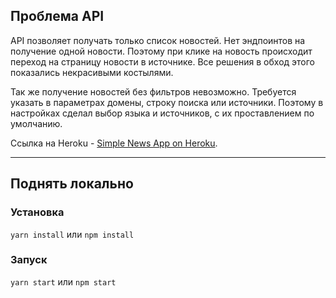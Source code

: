 ## Проблема API

API позволяет получать только список новостей. Нет эндпоинтов на получение одной новости.
Поэтому при клике на новость происходит переход на страницу новости в источнике. Все решения в обход этого
показались некрасивыми костылями.

Так же получение новостей без фильтров невозможно. Требуется указать в параметрах домены, строку поиска 
или источники. Поэтому в настройках сделал выбор языка и источников, с их проставлением по умолчанию.

Ссылка на Heroku - [Simple News App on Heroku](https://news4873.herokuapp.com).

---------------------------------------
## Поднять локально
### Установка
`yarn install` или `npm install`
### Запуск
`yarn start` или `npm start`
